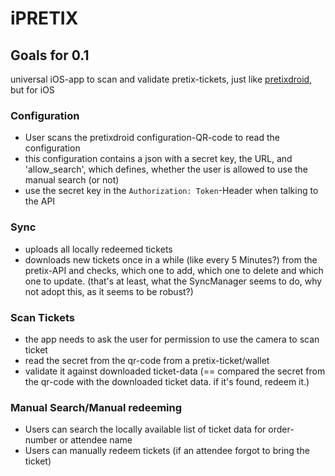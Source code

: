 # iPRETIX

## Goals for 0.1

universal iOS-app to scan and validate pretix-tickets, just like [pretixdroid](https://play.google.com/store/apps/details?id=eu.pretix.pretixdroid&hl=en_US), but for iOS

### Configuration
- User scans the pretixdroid configuration-QR-code to read the configuration
- this configuration contains a json with a secret key, the URL, and 'allow_search', which defines, whether the user is allowed to use the manual search (or not)
- use the secret key in the `Authorization: Token`-Header when talking to the API

### Sync
- uploads all locally redeemed tickets
- downloads new tickets once in a while (like every 5 Minutes?) from the pretix-API and checks, which one to add, which one to delete and which one to update. (that's at least, what the SyncManager seems to do, why not adopt this, as it seems to be robust?)

### Scan Tickets
- the app needs to ask the user for permission to use the camera to scan ticket
- read the secret from the qr-code from a pretix-ticket/wallet
- validate it against downloaded ticket-data (== compared the secret from the qr-code with the downloaded ticket data. if it's found, redeem it.)

### Manual Search/Manual redeeming
- Users can search the locally available list of ticket data for order-number or attendee name
- Users can manually redeem tickets (if an attendee forgot to bring the ticket)
